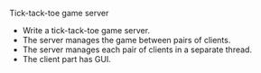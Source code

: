 Tick-tack-toe game server

* Write a tick-tack-toe game server. 
* The server manages the game between pairs of clients. 
* The server manages each pair of clients in a separate thread. 
* The client part has GUI.
